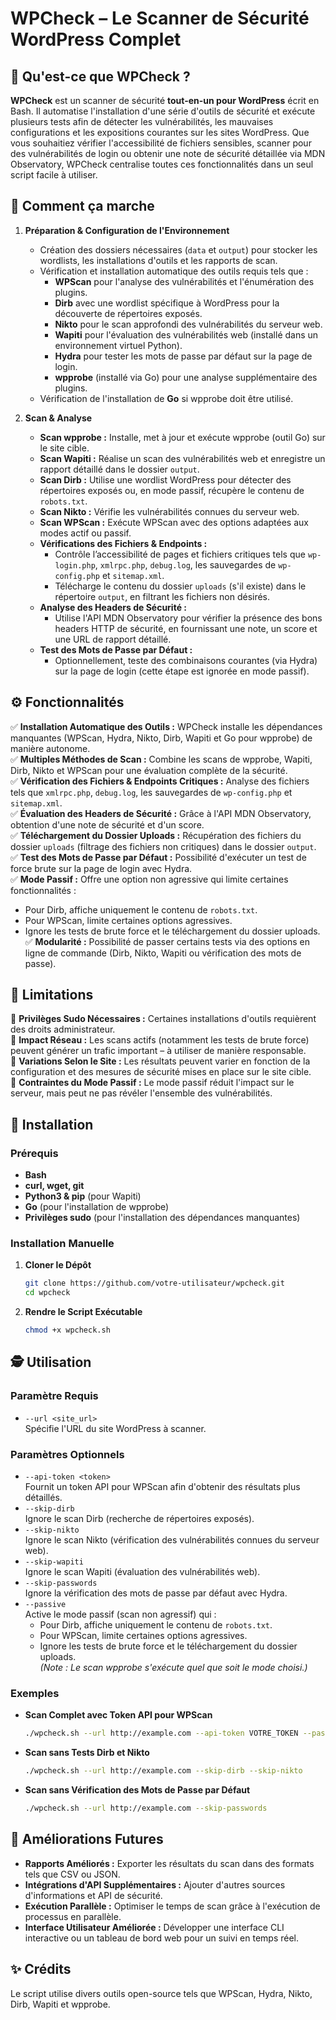 # WPCheck – Le Scanner de Sécurité WordPress Complet

## 🧐 Qu'est-ce que WPCheck ?

**WPCheck** est un scanner de sécurité **tout-en-un pour WordPress** écrit en Bash. Il automatise l'installation d'une série d'outils de sécurité et exécute plusieurs tests afin de détecter les vulnérabilités, les mauvaises configurations et les expositions courantes sur les sites WordPress. Que vous souhaitiez vérifier l'accessibilité de fichiers sensibles, scanner pour des vulnérabilités de login ou obtenir une note de sécurité détaillée via MDN Observatory, WPCheck centralise toutes ces fonctionnalités dans un seul script facile à utiliser.


## 🚀 Comment ça marche

1. **Préparation & Configuration de l'Environnement**  
   - Création des dossiers nécessaires (`data` et `output`) pour stocker les wordlists, les installations d'outils et les rapports de scan.
   - Vérification et installation automatique des outils requis tels que :
     - **WPScan** pour l'analyse des vulnérabilités et l'énumération des plugins.
     - **Dirb** avec une wordlist spécifique à WordPress pour la découverte de répertoires exposés.
     - **Nikto** pour le scan approfondi des vulnérabilités du serveur web.
     - **Wapiti** pour l'évaluation des vulnérabilités web (installé dans un environnement virtuel Python).
     - **Hydra** pour tester les mots de passe par défaut sur la page de login.
     - **wpprobe** (installé via Go) pour une analyse supplémentaire des plugins.
   - Vérification de l'installation de **Go** si wpprobe doit être utilisé.

2. **Scan & Analyse**  
   - **Scan wpprobe :** Installe, met à jour et exécute wpprobe (outil Go) sur le site cible.
   - **Scan Wapiti :** Réalise un scan des vulnérabilités web et enregistre un rapport détaillé dans le dossier `output`.
   - **Scan Dirb :** Utilise une wordlist WordPress pour détecter des répertoires exposés ou, en mode passif, récupère le contenu de `robots.txt`.
   - **Scan Nikto :** Vérifie les vulnérabilités connues du serveur web.
   - **Scan WPScan :** Exécute WPScan avec des options adaptées aux modes actif ou passif.
   - **Vérifications des Fichiers & Endpoints :**  
     - Contrôle l’accessibilité de pages et fichiers critiques tels que `wp-login.php`, `xmlrpc.php`, `debug.log`, les sauvegardes de `wp-config.php` et `sitemap.xml`.
     - Télécharge le contenu du dossier `uploads` (s'il existe) dans le répertoire `output`, en filtrant les fichiers non désirés.
   - **Analyse des Headers de Sécurité :**  
     - Utilise l'API MDN Observatory pour vérifier la présence des bons headers HTTP de sécurité, en fournissant une note, un score et une URL de rapport détaillé.
   - **Test des Mots de Passe par Défaut :**  
     - Optionnellement, teste des combinaisons courantes (via Hydra) sur la page de login (cette étape est ignorée en mode passif).


## ⚙️ Fonctionnalités

✅ **Installation Automatique des Outils :** WPCheck installe les dépendances manquantes (WPScan, Hydra, Nikto, Dirb, Wapiti et Go pour wpprobe) de manière autonome.  
✅ **Multiples Méthodes de Scan :** Combine les scans de wpprobe, Wapiti, Dirb, Nikto et WPScan pour une évaluation complète de la sécurité.  
✅ **Vérification des Fichiers & Endpoints Critiques :** Analyse des fichiers tels que `xmlrpc.php`, `debug.log`, les sauvegardes de `wp-config.php` et `sitemap.xml`.  
✅ **Évaluation des Headers de Sécurité :** Grâce à l'API MDN Observatory, obtention d'une note de sécurité et d'un score.  
✅ **Téléchargement du Dossier Uploads :** Récupération des fichiers du dossier `uploads` (filtrage des fichiers non critiques) dans le dossier `output`.  
✅ **Test des Mots de Passe par Défaut :** Possibilité d'exécuter un test de force brute sur la page de login avec Hydra.  
✅ **Mode Passif :** Offre une option non agressive qui limite certaines fonctionnalités :  
  - Pour Dirb, affiche uniquement le contenu de `robots.txt`.
  - Pour WPScan, limite certaines options agressives.
  - Ignore les tests de brute force et le téléchargement du dossier uploads.
✅ **Modularité :** Possibilité de passer certains tests via des options en ligne de commande (Dirb, Nikto, Wapiti ou vérification des mots de passe).  


## 📌 Limitations

🔹 **Privilèges Sudo Nécessaires :** Certaines installations d'outils requièrent des droits administrateur.  
🔹 **Impact Réseau :** Les scans actifs (notamment les tests de brute force) peuvent générer un trafic important – à utiliser de manière responsable.  
🔹 **Variations Selon le Site :** Les résultats peuvent varier en fonction de la configuration et des mesures de sécurité mises en place sur le site cible.  
🔹 **Contraintes du Mode Passif :** Le mode passif réduit l'impact sur le serveur, mais peut ne pas révéler l'ensemble des vulnérabilités.  


## 🔧 Installation

### Prérequis

- **Bash**
- **curl, wget, git**
- **Python3 & pip** (pour Wapiti)
- **Go** (pour l'installation de wpprobe)
- **Privilèges sudo** (pour l'installation des dépendances manquantes)

### Installation Manuelle

1. **Cloner le Dépôt**
   ```bash
   git clone https://github.com/votre-utilisateur/wpcheck.git
   cd wpcheck
   ```
2. **Rendre le Script Exécutable**
   ```bash
   chmod +x wpcheck.sh
   ```
   

## 🕵️ Utilisation

### Paramètre Requis

- `--url <site_url>`  
  Spécifie l'URL du site WordPress à scanner.

### Paramètres Optionnels

- `--api-token <token>`  
  Fournit un token API pour WPScan afin d'obtenir des résultats plus détaillés.
- `--skip-dirb`  
  Ignore le scan Dirb (recherche de répertoires exposés).
- `--skip-nikto`  
  Ignore le scan Nikto (vérification des vulnérabilités connues du serveur web).
- `--skip-wapiti`  
  Ignore le scan Wapiti (évaluation des vulnérabilités web).
- `--skip-passwords`  
  Ignore la vérification des mots de passe par défaut avec Hydra.
- `--passive`  
  Active le mode passif (scan non agressif) qui :
  - Pour Dirb, affiche uniquement le contenu de `robots.txt`.
  - Pour WPScan, limite certaines options agressives.
  - Ignore les tests de brute force et le téléchargement du dossier uploads.  
  *(Note : Le scan wpprobe s'exécute quel que soit le mode choisi.)*

### Exemples

- **Scan Complet avec Token API pour WPScan**
  ```bash
  ./wpcheck.sh --url http://example.com --api-token VOTRE_TOKEN --passive
  ```

- **Scan sans Tests Dirb et Nikto**
  ```bash
  ./wpcheck.sh --url http://example.com --skip-dirb --skip-nikto
  ```

- **Scan sans Vérification des Mots de Passe par Défaut**
  ```bash
  ./wpcheck.sh --url http://example.com --skip-passwords
  ```


## 🤖 Améliorations Futures

- **Rapports Améliorés :** Exporter les résultats du scan dans des formats tels que CSV ou JSON.
- **Intégrations d'API Supplémentaires :** Ajouter d'autres sources d'informations et API de sécurité.
- **Exécution Parallèle :** Optimiser le temps de scan grâce à l'exécution de processus en parallèle.
- **Interface Utilisateur Améliorée :** Développer une interface CLI interactive ou un tableau de bord web pour un suivi en temps réel.

## ✨ Crédits

Le script utilise divers outils open-source tels que WPScan, Hydra, Nikto, Dirb, Wapiti et wpprobe.


